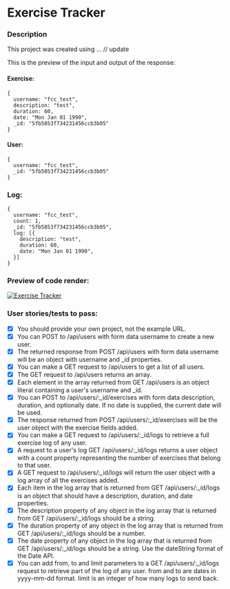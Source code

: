 # Exercise Tracker

### Description

This project was created using ... // update

This is the preview of the input and output of the response:

#### Exercise:

```
{
  username: "fcc_test",
  description: "test",
  duration: 60,
  date: "Mon Jan 01 1990",
  _id: "5fb5853f734231456ccb3b05"
}
```

#### User:

```
{
  username: "fcc_test",
  _id: "5fb5853f734231456ccb3b05"
}
```

### Log:

```
{
  username: "fcc_test",
  count: 1,
  _id: "5fb5853f734231456ccb3b05",
  log: [{
    description: "test",
    duration: 60,
    date: "Mon Jan 01 1990",
  }]
}
```

### Preview of code render:

[![Exercise Tracker](https://github.com/user-attachments/assets/188e6ca4-9e9d-40a9-9c4d-2a945b26126b)](https://exercise-tracker.freecodecamp.rocks/)


### User stories/tests to pass:

- [x] You should provide your own project, not the example URL.
- [x] You can POST to /api/users with form data username to create a new user.
- [x] The returned response from POST /api/users with form data username will be an object with username and _id properties.
- [x] You can make a GET request to /api/users to get a list of all users.
- [x] The GET request to /api/users returns an array.
- [x] Each element in the array returned from GET /api/users is an object literal containing a user's username and _id.
- [x] You can POST to /api/users/:_id/exercises with form data description, duration, and optionally date. If no date is supplied, the current date will be used.
- [x] The response returned from POST /api/users/:_id/exercises will be the user object with the exercise fields added.
- [x] You can make a GET request to /api/users/:_id/logs to retrieve a full exercise log of any user.
- [x] A request to a user's log GET /api/users/:_id/logs returns a user object with a count property representing the number of exercises that belong to that user.
- [x] A GET request to /api/users/:_id/logs will return the user object with a log array of all the exercises added.
- [x] Each item in the log array that is returned from GET /api/users/:_id/logs is an object that should have a description, duration, and date properties.
- [x] The description property of any object in the log array that is returned from GET /api/users/:_id/logs should be a string.
- [x] The duration property of any object in the log array that is returned from GET /api/users/:_id/logs should be a number.
- [x] The date property of any object in the log array that is returned from GET /api/users/:_id/logs should be a string. Use the dateString format of the Date API.
- [x] You can add from, to and limit parameters to a GET /api/users/:_id/logs request to retrieve part of the log of any user. from and to are dates in yyyy-mm-dd format. limit is an integer of how many logs to send back.
